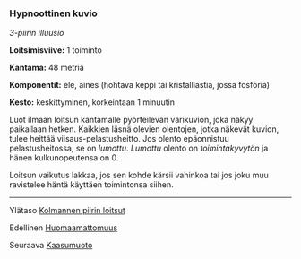 ### Hypnoottinen kuvio

*3-piirin illuusio* 

**Loitsimisviive:** 1 toiminto

**Kantama:** 48 metriä

**Komponentit:** ele, aines (hohtava keppi tai kristalliastia, jossa fosforia)

**Kesto:** keskittyminen, korkeintaan 1 minuutin

Luot ilmaan loitsun kantamalle pyörteilevän värikuvion, joka näkyy paikallaan hetken. Kaikkien läsnä olevien olentojen, jotka näkevät kuvion, tulee heittää viisaus-pelastusheitto. Jos olento epäonnistuu pelastusheitossa, se on *lumottu*. *Lumottu* olento on *toimintakyvytön* ja hänen kulkunopeutensa on 0. 

Loitsun vaikutus lakkaa, jos sen kohde kärsii vahinkoa tai jos joku muu ravistelee häntä käyttäen toimintonsa siihen. 

----

Ylätaso [Kolmannen piirin loitsut](3_piirin_loitsut)

Edellinen [Huomaamattomuus](Huomaamattomuus)

Seuraava [Kaasumuoto](Kaasumuoto)
